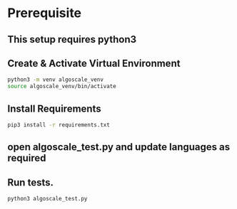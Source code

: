 # Prerequisite
## This setup requires python3

## Create & Activate Virtual Environment
```sh
python3 -m venv algoscale_venv
source algoscale_venv/bin/activate
```

## Install Requirements
```sh
pip3 install -r requirements.txt
```

## open algoscale_test.py and update languages as required
    

## Run tests.
```sh
python3 algoscale_test.py
